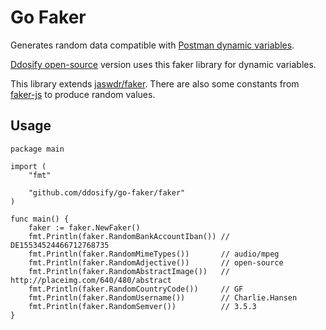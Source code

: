 # Go Faker

Generates random data compatible with [Postman dynamic variables](https://learning.postman.com/docs/writing-scripts/script-references/variables-list).

[Ddosify open-source](https://github.com/ddosify/ddosify) version uses this faker library for dynamic variables.

This library extends [jaswdr/faker](https://github.com/jaswdr/faker). There are also some constants from [faker-js](https://github.com/faker-js/faker) to produce random values.

## Usage 

```golang
package main

import (
	"fmt"

	"github.com/ddosify/go-faker/faker"
)

func main() {
	faker := faker.NewFaker()
	fmt.Println(faker.RandomBankAccountIban()) // DE15534524466712768735
	fmt.Println(faker.RandomMimeTypes())       // audio/mpeg
	fmt.Println(faker.RandomAdjective())       // open-source
	fmt.Println(faker.RandomAbstractImage())   // http://placeimg.com/640/480/abstract
	fmt.Println(faker.RandomCountryCode())     // GF
	fmt.Println(faker.RandomUsername())        // Charlie.Hansen
	fmt.Println(faker.RandomSemver())          // 3.5.3
}

```
